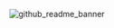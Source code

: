 ![github_readme_banner](https://res.cloudinary.com/dixtkhnjm/image/upload/v1612585728/samples/GItHub%20ReadMe/github_banner_tbs5hr.png)
